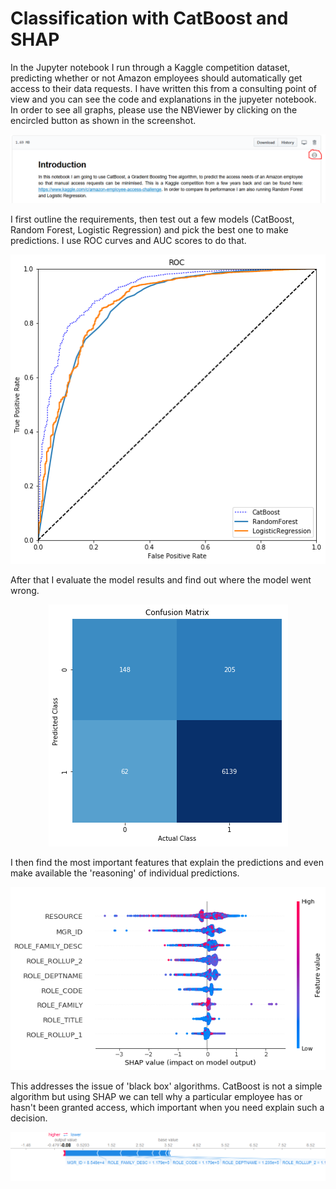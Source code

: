 # Classification with CatBoost and SHAP

In the Jupyter notebook I run through a Kaggle competition dataset, predicting whether or not Amazon employees should automatically get access to their data requests. I have written this from a consulting point of view and you can see the code and explanations in the jupyeter notebook. In order to see all graphs, please use the NBViewer by clicking on the encircled button as shown in the screenshot.

<p align="center">
  <img src="https://raw.githubusercontent.com/AleKosc/Classification-with-CatBoost-and-SHAP/master/Images/NBViewer.PNG">
</p>

I first outline the requirements, then test out a few models (CatBoost, Random Forest, Logistic Regression) and pick the best one to make predictions. I use ROC curves and AUC scores to do that.

<p align="center">
  <img src="https://raw.githubusercontent.com/AleKosc/Classification-with-CatBoost-and-SHAP/master/Images/ROC_Curve.png">
</p>

After that I evaluate the model results and find out where the model went wrong. 

<p align="center">
  <img src="https://raw.githubusercontent.com/AleKosc/Classification-with-CatBoost-and-SHAP/master/Images/Confusion_Matrix.png">
</p>

I then find the most important features that explain the predictions and even make available the 'reasoning' of individual predictions. 

<p align="center">
  <img src="https://raw.githubusercontent.com/AleKosc/Classification-with-CatBoost-and-SHAP/master/Images/SHAP_Overall.png">
</p>

This addresses the issue of 'black box' algorithms. CatBoost is not a simple algorithm but using SHAP we can tell why a particular employee has or hasn't been granted access, which important when you need explain such a decision.

<p align="center">
  <img src="https://raw.githubusercontent.com/AleKosc/Classification-with-CatBoost-and-SHAP/master/Images/Screenshot_2019-02-19%20Classification_CatBoost_SHAP.png">
</p>
